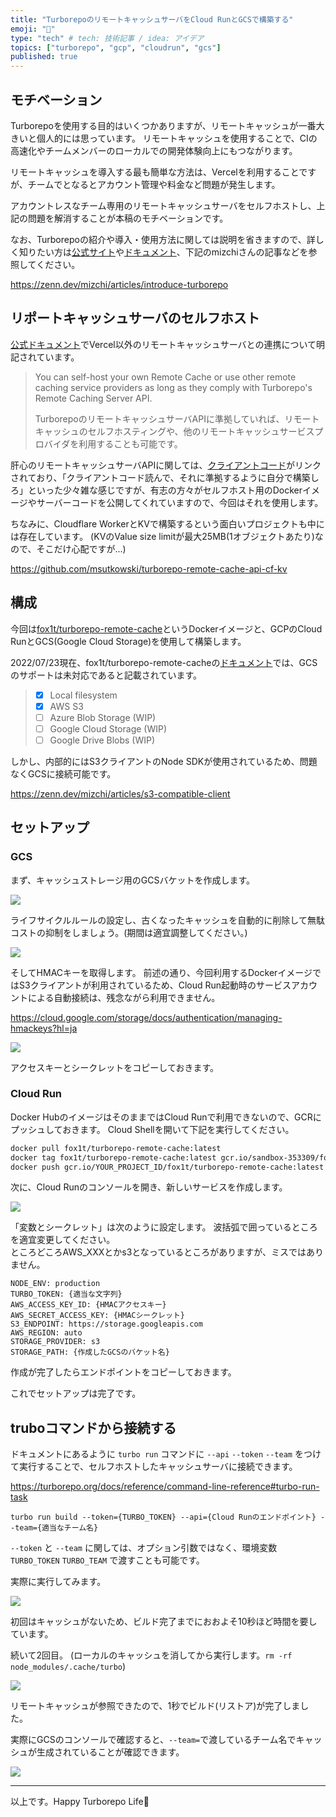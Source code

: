 ```yaml
---
title: "TurborepoのリモートキャッシュサーバをCloud RunとGCSで構築する"
emoji: "🍔"
type: "tech" # tech: 技術記事 / idea: アイデア
topics: ["turborepo", "gcp", "cloudrun", "gcs"]
published: true
---
```


## モチベーション

Turborepoを使用する目的はいくつかありますが、リモートキャッシュが一番大きいと個人的には思っています。
リモートキャッシュを使用することで、CIの高速化やチームメンバーのローカルでの開発体験向上にもつながります。

リモートキャッシュを導入する最も簡単な方法は、Vercelを利用することですが、チームでとなるとアカウント管理や料金など問題が発生します。

アカウントレスなチーム専用のリモートキャッシュサーバをセルフホストし、上記の問題を解消することが本稿のモチベーションです。

なお、Turborepoの紹介や導入・使用方法に関しては説明を省きますので、詳しく知りたい方は[公式サイト](https://turborepo.org/)や[ドキュメント](https://turborepo.org/docs)、下記のmizchiさんの記事などを参照してください。

https://zenn.dev/mizchi/articles/introduce-turborepo

## リポートキャッシュサーバのセルフホスト

[公式ドキュメント](https://turborepo.org/docs/core-concepts/remote-caching#custom-remote-caches)でVercel以外のリモートキャッシュサーバとの連携について明記されています。

> You can self-host your own Remote Cache or use other remote caching service providers as long as they comply with Turborepo's Remote Caching Server API.  
> 
> TurborepoのリモートキャッシュサーバAPIに準拠していれば、リモートキャッシュのセルフホスティングや、他のリモートキャッシュサービスプロバイダを利用することも可能です。

肝心のリモートキャッシュサーバAPIに関しては、[クライアントコード](https://github.com/vercel/turborepo/blob/main/cli/internal/client/client.go)がリンクされており、「クライアントコード読んで、それに準拠するように自分で構築しろ」といった少々雑な感じですが、有志の方々がセルフホスト用のDockerイメージやサーバーコードを公開してくれていますので、今回はそれを使用します。

ちなみに、Cloudflare WorkerとKVで構築するという面白いプロジェクトも中には存在しています。
(KVのValue size limitが最大25MB(1オブジェクトあたり)なので、そこだけ心配ですが...)

https://github.com/msutkowski/turborepo-remote-cache-api-cf-kv


## 構成

今回は[fox1t/turborepo-remote-cache](https://hub.docker.com/r/fox1t/turborepo-remote-cache)というDockerイメージと、GCPのCloud RunとGCS(Google Cloud Storage)を使用して構築します。

2022/07/23現在、fox1t/turborepo-remote-cacheの[ドキュメント](https://github.com/fox1t/turborepo-remote-cache#supported-storage-providers)では、GCSのサポートは未対応であると記載されています。

> - [x] Local filesystem
> - [x] AWS S3
> - [ ] Azure Blob Storage (WIP)
> - [ ] Google Cloud Storage (WIP)
> - [ ] Google Drive Blobs (WIP)

しかし、内部的にはS3クライアントのNode SDKが使用されているため、問題なくGCSに接続可能です。

https://zenn.dev/mizchi/articles/s3-compatible-client

## セットアップ

### GCS

まず、キャッシュストレージ用のGCSバケットを作成します。

![](/images/gcs-setup-1.png)

ライフサイクルルールの設定し、古くなったキャッシュを自動的に削除して無駄コストの抑制をしましょう。(期間は適宜調整してください。)

![](/images/gcs-lifecycle.png)

そしてHMACキーを取得します。
前述の通り、今回利用するDockerイメージではS3クライアントが利用されているため、Cloud Run起動時のサービスアカウントによる自動接続は、残念ながら利用できません。

https://cloud.google.com/storage/docs/authentication/managing-hmackeys?hl=ja

![](/images/gcs-hmac-key.png)

アクセスキーとシークレットをコピーしておきます。

### Cloud Run

Docker HubのイメージはそのままではCloud Runで利用できないので、GCRにプッシュしておきます。
Cloud Shellを開いて下記を実行してください。
```bash
docker pull fox1t/turborepo-remote-cache:latest
docker tag fox1t/turborepo-remote-cache:latest gcr.io/sandbox-353309/fox1t/turborepo-remote-cache:latest
docker push gcr.io/YOUR_PROJECT_ID/fox1t/turborepo-remote-cache:latest
```

次に、Cloud Runのコンソールを開き、新しいサービスを作成します。

![](/images/cloud-run-setup.png)

「変数とシークレット」は次のように設定します。 波括弧で囲っているところを適宜変更してください。  
ところどころAWS_XXXとかs3となっているところがありますが、ミスではありません。

```
NODE_ENV: production
TURBO_TOKEN: {適当な文字列}
AWS_ACCESS_KEY_ID: {HMACアクセスキー}
AWS_SECRET_ACCESS_KEY: {HMACシークレット}
S3_ENDPOINT: https://storage.googleapis.com
AWS_REGION: auto
STORAGE_PROVIDER: s3
STORAGE_PATH: {作成したGCSのバケット名}
```

作成が完了したらエンドポイントをコピーしておきます。

これでセットアップは完了です。

## truboコマンドから接続する

ドキュメントにあるように `turbo run` コマンドに `--api` `--token` `--team` をつけて実行することで、セルフホストしたキャッシュサーバに接続できます。

https://turborepo.org/docs/reference/command-line-reference#turbo-run-task

`turbo run build --token={TURBO_TOKEN} --api={Cloud Runのエンドポイント} --team={適当なチーム名}`

`--token` と `--team` に関しては、オプション引数ではなく、環境変数 `TURBO_TOKEN` `TURBO_TEAM` で渡すことも可能です。

実際に実行してみます。

![](/images/turbo-run-1.png)

初回はキャッシュがないため、ビルド完了までにおおよそ10秒ほど時間を要しています。

続いて2回目。
(ローカルのキャッシュを消してから実行します。`rm -rf node_modules/.cache/turbo`)

![](/images/turbo-run-2.png)

リモートキャッシュが参照できたので、1秒でビルド(リストア)が完了しました。

実際にGCSのコンソールで確認すると、`--team=`で渡しているチーム名でキャッシュが生成されていることが確認できます。

![](/images/turborepo-cache-data.png)

---

以上です。Happy Turborepo Life🎉
